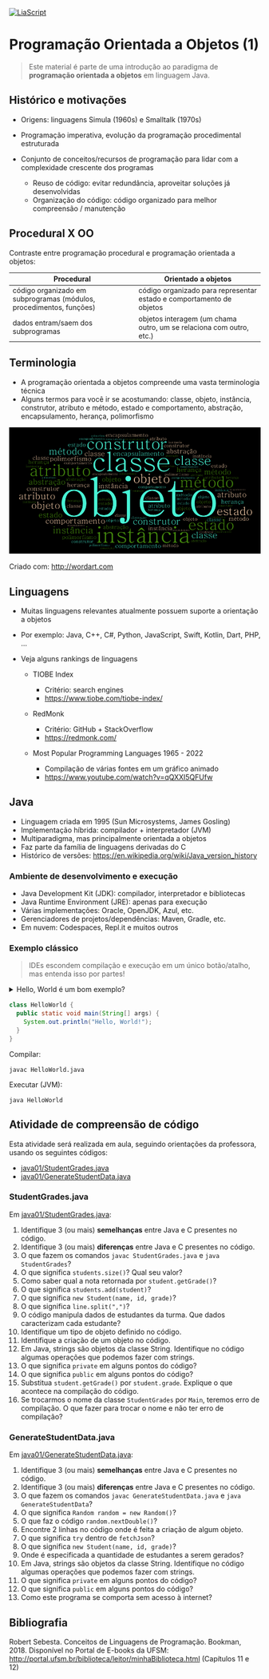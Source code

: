 <!--
author:   Andrea Charão

email:    andrea@inf.ufsm.br

version:  0.0.1

language: PT-BR

narrator: Brazilian Portuguese Female

comment:  Material de apoio para a disciplina
          ELC117 - Paradigmas de Programação
          da Universidade Federal de Santa Maria

translation: English  translations/English.md

link:     https://cdn.jsdelivr.net/chartist.js/latest/chartist.min.css

script:   https://cdn.jsdelivr.net/chartist.js/latest/chartist.min.js
-->

<!--
nvm use v14.21.1
liascript-devserver --input README.md --port 3001 --live
https://liascript.github.io/course/?https://raw.githubusercontent.com/AndreaInfUFSM/elc117-2024b/master/classes/16/README.md
-->



[![LiaScript](https://raw.githubusercontent.com/LiaScript/LiaScript/master/badges/course.svg)](https://liascript.github.io/course/?https://raw.githubusercontent.com/AndreaInfUFSM/elc117-2024b/main/classes/16/README.md)

# Programação Orientada a Objetos (1)




> Este material é parte de uma introdução ao paradigma de **programação orientada a objetos** em linguagem Java.




## Histórico e motivações


- Origens: linguagens Simula (1960s) e Smalltalk (1970s)
- Programação imperativa, evolução da programação procedimental estruturada 
- Conjunto de conceitos/recursos de programação para lidar com a complexidade crescente dos programas

  - Reuso de código: evitar redundância, aproveitar soluções já desenvolvidas
  - Organização do código: código organizado para melhor compreensão / manutenção

## Procedural X OO

Contraste entre programação procedural e programação orientada a objetos:

| Procedural      | Orientado a objetos  |
|-----------------|-----------------|
| código organizado em subprogramas (módulos, procedimentos, funções)   | código organizado para representar estado e comportamento de objetos |
| dados entram/saem dos subprogramas   | objetos interagem (um chama outro, um se relaciona com outro, etc.)   |



## Terminologia

- A programação orientada a objetos compreende uma vasta terminologia técnica
- Alguns termos para você ir se acostumando: classe, objeto, instância, construtor, atributo e método, estado e comportamento, abstração, encapsulamento, herança, polimorfismo

![](img/wordart.png)

Criado com: http://wordart.com

## Linguagens

- Muitas linguagens relevantes atualmente possuem suporte a orientação a objetos
- Por exemplo: Java, C++, C#, Python, JavaScript, Swift, Kotlin, Dart, PHP, ...
- Veja alguns rankings de linguagens

  - TIOBE Index

    - Critério: search engines
    - https://www.tiobe.com/tiobe-index/

  - RedMonk

    - Critério: GitHub + StackOverflow 
    - https://redmonk.com/

  - Most Popular Programming Languages 1965 - 2022

    - Compilação de várias fontes em um gráfico animado
    - https://www.youtube.com/watch?v=qQXXI5QFUfw



## Java

- Linguagem criada em 1995 (Sun Microsystems, James Gosling)
- Implementação híbrida: compilador + interpretador (JVM)
- Multiparadigma, mas principalmente orientada a objetos
- Faz parte da família de linguagens derivadas do C
- Histórico de versões: https://en.wikipedia.org/wiki/Java_version_history



### Ambiente de desenvolvimento e execução

- Java Development Kit (JDK): compilador, interpretador e bibliotecas
- Java Runtime Environment (JRE): apenas para execução
- Várias implementações: Oracle, OpenJDK, Azul, etc.
- Gerenciadores de projetos/dependências: Maven, Gradle, etc.
- Em nuvem: Codespaces, Repl.it e muitos outros


### Exemplo clássico

> IDEs escondem compilação e execução em um único botão/atalho, mas entenda isso por partes!


 <details>
  <summary>Hello, World é um bom exemplo?</summary>
  <p>O clássico "Hello, World!" não é um bom exemplo de OOP, pois o paradigma se aplica melhor a programas maiores. Mesmo assim, vale o exemplo como programa mínimo em Java.</p>
</details> 



``` java  +HelloWorld.java
class HelloWorld {
  public static void main(String[] args) {
    System.out.println("Hello, World!"); 
  }
}
```

Compilar:

```
javac HelloWorld.java
```

Executar (JVM):

```
java HelloWorld
```


## Atividade de compreensão de código

Esta atividade será realizada em aula, seguindo orientações da professora, usando os seguintes códigos:

- [java01/StudentGrades.java](src/java01/StudentGrades.java)
- [java01/GenerateStudentData.java](src/java01/GenerateStudentData.java)


### StudentGrades.java


Em [java01/StudentGrades.java](src/java01/StudentGrades.java):

1. Identifique 3 (ou mais) **semelhanças** entre Java e C presentes no código.
2. Identifique 3 (ou mais) **diferenças** entre Java e C presentes no código.
3. O que fazem os comandos `javac StudentGrades.java` e `java StudentGrades`?
4. O que significa `students.size()`? Qual seu valor?
5. Como saber qual a nota retornada por `student.getGrade()`?
6. O que significa `students.add(student)`?
7. O que significa `new Student(name, id, grade)`?
8. O que significa `line.split(",")`?
9. O código manipula dados de estudantes da turma. Que dados caracterizam cada estudante?
10. Identifique um tipo de objeto definido no código.
11. Identifique a criação de um objeto no código.
12. Em Java, strings são objetos da classe String. Identifique no código algumas operações que podemos fazer com strings.
13. O que significa `private` em alguns pontos do código?
14. O que significa `public` em alguns pontos do código?
15. Substitua `student.getGrade()` por `student.grade`. Explique o que acontece na compilação do código.
16. Se trocarmos o nome da classe `StudentGrades` por `Main`, teremos erro de compilação. O que fazer para trocar o nome e não ter erro de compilação?

### GenerateStudentData.java

Em [java01/GenerateStudentData.java](src/java01/GenerateStudentData.java):

1. Identifique 3 (ou mais) **semelhanças** entre Java e C presentes no código.
2. Identifique 3 (ou mais) **diferenças** entre Java e C presentes no código.
3. O que fazem os comandos `javac GenerateStudentData.java` e `java GenerateStudentData`?
4. O que significa `Random random = new Random()`?
5. O que faz o código `random.nextDouble()`?
6. Encontre 2 linhas no código onde é feita a criação de algum objeto.
7. O que significa `try` dentro de `fetchJson`?
8. O que significa `new Student(name, id, grade)`?
9. Onde é especificada a quantidade de estudantes a serem gerados?
10. Em Java, strings são objetos da classe String. Identifique no código algumas operações que podemos fazer com strings.
11. O que significa `private` em alguns pontos do código?
12. O que significa `public` em alguns pontos do código?
13. Como este programa se comporta sem acesso à internet?


## Bibliografia


Robert Sebesta. Conceitos de Linguagens de Programação. Bookman, 2018. Disponível no Portal de E-books da UFSM: http://portal.ufsm.br/biblioteca/leitor/minhaBiblioteca.html (Capítulos 11 e 12)

